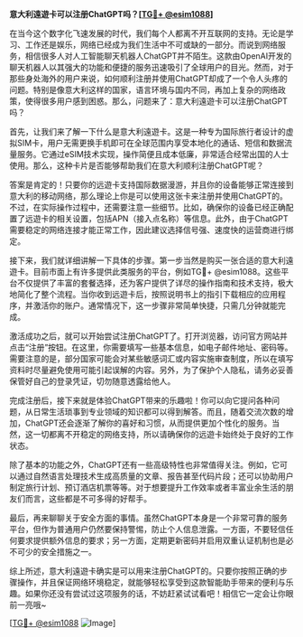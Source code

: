 **意大利遠遊卡可以注册ChatGPT吗？[[TG💪+ @esim1088](https://t.me/s/esim1088)]**

在当今这个数字化飞速发展的时代，我们每个人都离不开互联网的支持。无论是学习、工作还是娱乐，网络已经成为我们生活中不可或缺的一部分。而说到网络服务，相信很多人对人工智能聊天机器人ChatGPT并不陌生。这款由OpenAI开发的聊天机器人以其强大的功能和便捷的服务迅速吸引了全球用户的目光。然而，对于那些身处海外的用户来说，如何顺利注册并使用ChatGPT却成了一个令人头疼的问题。特别是像意大利这样的国家，语言环境与国内不同，再加上复杂的网络政策，使得很多用户感到困惑。那么，问题来了：意大利遠遊卡可以注册ChatGPT吗？

首先，让我们来了解一下什么是意大利遠遊卡。这是一种专为国际旅行者设计的虚拟SIM卡，用户无需更换手机即可在全球范围内享受本地化的通话、短信和数据流量服务。它通过eSIM技术实现，操作简便且成本低廉，非常适合经常出国的人士使用。那么，这种卡片是否能够帮助我们在意大利顺利注册ChatGPT呢？

答案是肯定的！只要你的远遊卡支持国际数据漫游，并且你的设备能够正常连接到意大利的移动网络，那么理论上你是可以使用这张卡来注册并使用ChatGPT的。不过，在实际操作过程中，还需要注意一些细节。比如，确保你的设备已经正确配置了远遊卡的相关设置，包括APN（接入点名称）等信息。此外，由于ChatGPT需要稳定的网络连接才能正常工作，因此建议选择信号强、速度快的运营商进行绑定。

接下来，我们就详细讲解一下具体的步骤。第一步当然是购买一张合适的意大利遠遊卡。目前市面上有许多提供此类服务的平台，例如TG💪+ @esim1088。这些平台不仅提供了丰富的套餐选择，还为客户提供了详尽的操作指南和技术支持，极大地简化了整个流程。当你收到远遊卡后，按照说明书上的指引下载相应的应用程序，并激活你的账户。通常情况下，这一步骤非常简单快捷，只需几分钟就能完成。

激活成功之后，就可以开始尝试注册ChatGPT了。打开浏览器，访问官方网站并点击“注册”按钮。在这里，你需要填写一些基本信息，如电子邮件地址、密码等。需要注意的是，部分国家可能会对某些敏感词汇或内容实施审查制度，所以在填写资料时尽量避免使用可能引起误解的内容。另外，为了保护个人隐私，请务必妥善保管好自己的登录凭证，切勿随意透露给他人。

完成注册后，接下来就是体验ChatGPT带来的乐趣啦！你可以向它提问各种问题，从日常生活琐事到专业领域的知识都可以得到解答。而且，随着交流次数的增加，ChatGPT还会逐渐了解你的喜好和习惯，从而提供更加个性化的服务。当然，这一切都离不开稳定的网络支持，所以请确保你的远遊卡始终处于良好的工作状态。

除了基本的功能之外，ChatGPT还有一些高级特性也非常值得关注。例如，它可以通过自然语言处理技术生成高质量的文章、报告甚至代码片段；还可以协助用户制定旅行计划、预订酒店机票等等。对于想要提升工作效率或者丰富业余生活的朋友们而言，这些都是不可多得的好帮手。

最后，再来聊聊关于安全方面的事情。虽然ChatGPT本身是一个非常可靠的服务平台，但作为普通用户仍然要保持警惕，防止个人信息泄露。一方面，不要轻信任何要求提供额外信息的要求；另一方面，定期更新密码并启用双重认证机制也是必不可少的安全措施之一。

综上所述，意大利遠遊卡确实是可以用来注册ChatGPT的。只要你按照正确的步骤操作，并且保证网络环境稳定，就能够轻松享受到这款智能助手带来的便利与乐趣。如果你还没有尝试过这项服务的话，不妨赶紧试试看吧！相信它一定会让你眼前一亮哦~

[[TG💪+ @esim1088](https://t.me/s/esim1088) ![Image](https://i.postimg.cc/4NQfJmqS/Snipaste-2025-05-13-00-14-12.png)]